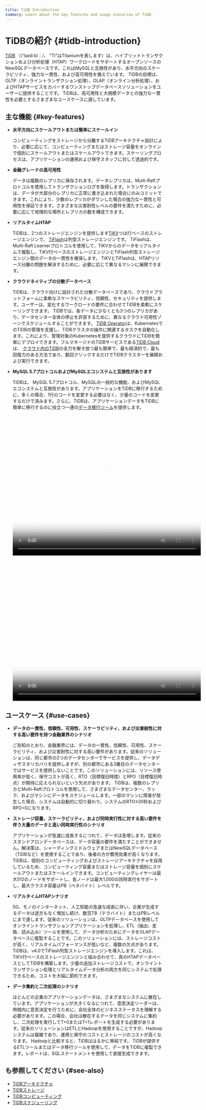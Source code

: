 ```yaml
---
title: TiDB Introduction
summary: Learn about the key features and usage scenarios of TiDB.
---
```


# TiDBの紹介 {#tidb-introduction}

[TiDB](https://github.com/pingcap/tidb) （/&#39;taɪdiːbi：/、 &quot;Ti&quot;はTitaniumを表します）は、ハイブリッドトランザクションおよび分析処理（HTAP）ワークロードをサポートするオープンソースのNewSQLデータベースです。これはMySQLと互換性があり、水平方向のスケーラビリティ、強力な一貫性、および高可用性を備えています。 TiDBの目標は、OLTP（オンライントランザクション処理）、OLAP（オンライン分析処理）、およびHTAPサービスをカバーするワンストップデータベースソリューションをユーザーに提供することです。 TiDBは、高可用性と大規模データとの強力な一貫性を必要とするさまざまなユースケースに適しています。

## 主な機能 {#key-features}

-   **水平方向にスケールアウトまたは簡単にスケールイン**

    コンピューティングをストレージから分離するTiDBアーキテクチャ設計により、必要に応じて、コンピューティングまたはストレージ容量をオンラインで個別にスケールアウトまたはスケールアウトできます。スケーリングプロセスは、アプリケーションの運用および保守スタッフに対して透過的です。

-   **金融グレードの高可用性**

    データは複数のレプリカに保存されます。データレプリカは、Multi-Raftプロトコルを使用してトランザクションログを取得します。トランザクションは、データが大部分のレプリカに正常に書き込まれた場合にのみコミットできます。これにより、少数のレプリカがダウンした場合の強力な一貫性と可用性を保証できます。さまざまな災害耐性レベルの要件を満たすために、必要に応じて地理的な場所とレプリカの数を構成できます。

-   **リアルタイムHTAP**

    TiDBは、2つのストレージエンジンを提供します[TiKV](/tikv-overview.md)つは行ベースのストレージエンジンで、 [TiFlash](/tiflash/tiflash-overview.md)は列型ストレージエンジンです。 TiFlashは、Multi-Raft Learnerプロトコルを使用して、TiKVからのデータをリアルタイムで複製し、TiKV行ベースのストレージエンジンとTiFlash列型ストレージエンジン間のデータの一貫性を確保します。 TiKVとTiFlashは、HTAPリソース分離の問題を解決するために、必要に応じて異なるマシンに展開できます。

-   **クラウドネイティブの分散データベース**

    TiDBは、クラウド向けに設計された分散データベースであり、クラウドプラットフォームに柔軟なスケーラビリティ、信頼性、セキュリティを提供します。ユーザーは、変化するワークロードの要件に合わせてTiDBを柔軟にスケーリングできます。 TiDBでは、各データに少なくとも3つのレプリカがあり、データセンター全体の停止を許容するために、異なるクラウド可用性ゾーンでスケジュールすることができます。 [TiDB Operator](https://docs.pingcap.com/tidb-in-kubernetes/stable/tidb-operator-overview)は、KubernetesでのTiDBの管理を支援し、TiDBクラスタの操作に関連するタスクを自動化します。これにより、管理対象のKubernetesを提供するクラウドにTiDBを簡単にデプロイできます。フルマネージドのTiDBサービスである[TiDB Cloud](https://pingcap.com/tidb-cloud/)は、 [クラウド内のTiDB](https://docs.pingcap.com/tidbcloud/)の全力を解き放つ最も簡単で、最も経済的で、最も回復力のある方法であり、数回クリックするだけでTiDBクラスターを展開および実行できます。

-   **MySQL 5.7プロトコルおよびMySQLエコシステムと互換性があります**

    TiDBは、 MySQL 5.7プロトコル、MySQLの一般的な機能、およびMySQLエコシステムと互換性があります。アプリケーションをTiDBに移行するために、多くの場合、1行のコードを変更する必要はなく、少量のコードを変更するだけで済みます。さらに、TiDBは、アプリケーションデータをTiDBに簡単に移行するのに役立つ一連の[データ移行ツール](/ecosystem-tool-user-guide.md)を提供します。

    <video src="https://tidb-docs.s3.us-east-2.amazonaws.com/ENG+TiDB+Intro+2.mp4" width="600px" height="450px" controls poster="https://tidb-docs.s3.us-east-2.amazonaws.com/Thumbnail+-+ENG.png"></video>

    <video src="https://tidb-docs.s3.us-east-2.amazonaws.com/ENG+TiDB+Intro+1.mp4" width="600px" height="450px" controls poster="https://tidb-docs.s3.us-east-2.amazonaws.com/Thumbnail+-+ENG.png"></video>

## ユースケース {#use-cases}

-   **データの一貫性、信頼性、可用性、スケーラビリティ、および災害耐性に対する高い要件を持つ金融業界のシナリオ**

    ご存知のとおり、金融業界には、データの一貫性、信頼性、可用性、スケーラビリティ、および災害耐性に対する高い要件があります。従来のソリューションは、同じ都市の2つのデータセンターでサービスを提供し、データディザスタリカバリを提供しますが、別の都市にある3番目のデータセンターではサービスを提供しないことです。このソリューションには、リソース使用率が低く、保守コストが高く、RTO（目標復旧時間）とRPO（目標復旧時点）が期待に応えられないという欠点があります。 TiDBは、複数のレプリカとMulti-Raftプロトコルを使用して、さまざまなデータセンター、ラック、およびマシンにデータをスケジュールします。一部のマシンに障害が発生した場合、システムは自動的に切り替わり、システムのRTO≤30秒およびRPO=0になります。

-   **ストレージ容量、スケーラビリティ、および同時実行性に対する高い要件を伴う大量のデータと高い同時実行性のシナリオ**

    アプリケーションが急速に成長するにつれて、データは急増します。従来のスタンドアロンデータベースは、データ容量の要件を満たすことができません。解決策は、シャーディングミドルウェアまたはNewSQLデータベース（TiDBなど）を使用することであり、後者の方が費用効果が高くなります。 TiDBは、個別のコンピューティングおよびストレージアーキテクチャを採用しているため、コンピューティング容量またはストレージ容量を個別にスケールアウトまたはスケールインできます。コンピューティングレイヤーは最大512のノードをサポートし、各ノードは最大1,000の同時実行をサポートし、最大クラスタ容量はPB（ペタバイト）レベルです。

-   **リアルタイムHTAPシナリオ**

    5G、モノのインターネット、人工知能の急速な成長に伴い、企業が生成するデータは途方もなく増加し続け、数百TB（テラバイト）またはPBレベルにまで達します。従来のソリューションは、OLTPデータベースを使用してオンライントランザクションアプリケーションを処理し、ETL（抽出、変換、読み込み）ツールを使用して、データ分析のためにデータをOLAPデータベースに複製することです。このソリューションには、ストレージコストが高く、リアルタイムパフォーマンスが低いなど、複数の欠点があります。 TiDBは、v4.0でTiFlash列型ストレージエンジンを導入します。これは、TiKV行ベースのストレージエンジンと組み合わせて、真のHTAPデータベースとしてTiDBを構築します。少量の追加ストレージコストで、オンライントランザクション処理とリアルタイムデータ分析の両方を同じシステムで処理できるため、コストを大幅に節約できます。

-   **データ集約と二次処理のシナリオ**

    ほとんどの企業のアプリケーションデータは、さまざまなシステムに散在しています。アプリケーションが大きくなるにつれて、意思決定リーダーは、時間内に意思決定を行うために、会社全体のビジネスステータスを理解する必要があります。この場合、会社は散在するデータを同じシステムに集約し、二次処理を実行してT+0またはT+1レポートを生成する必要があります。従来のソリューションはETLとHadoopを使用することですが、Hadoopシステムは複雑であり、運用と保守のコストとストレージのコストが高くなります。 Hadoopと比較すると、TiDBははるかに単純です。 TiDBが提供するETLツールまたはデータ移行ツールを使用して、データをTiDBに複製できます。レポートは、SQLステートメントを使用して直接生成できます。

## も参照してください {#see-also}

-   [TiDBアーキテクチャ](/tidb-architecture.md)
-   [TiDBストレージ](/tidb-storage.md)
-   [TiDBコンピューティング](/tidb-computing.md)
-   [TiDBスケジューリング](/tidb-scheduling.md)
